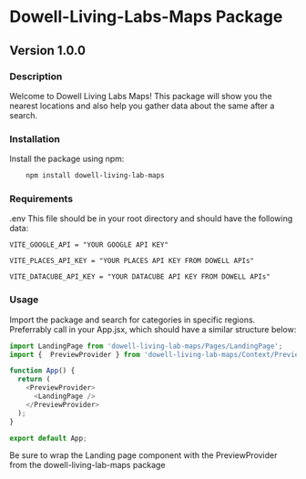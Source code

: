 # Dowell-Living-Labs-Maps Package

## Version 1.0.0

### Description

Welcome to Dowell Living Labs Maps!  This package will show you the nearest locations and also help you gather data about the same after a search.


### Installation 
Install the package using npm:
```bash
    npm install dowell-living-lab-maps
```
### Requirements
.env 
This file should be in your root directory and should have the following data:
```
VITE_GOOGLE_API = "YOUR GOOGLE API KEY"

VITE_PLACES_API_KEY = "YOUR PLACES API KEY FROM DOWELL APIs"

VITE_DATACUBE_API_KEY = "YOUR DATACUBE API KEY FROM DOWELL APIs"
```

### Usage 

Import the package and search for categories in specific regions. Preferrably call in your App.jsx, which should have a similar structure below:


```js
import LandingPage from 'dowell-living-lab-maps/Pages/LandingPage';
import {  PreviewProvider } from 'dowell-living-lab-maps/Context/PreviewContext';

function App() {
  return (
    <PreviewProvider>
      <LandingPage />
    </PreviewProvider>
  );
}

export default App;

```
Be sure to wrap the Landing page component with the PreviewProvider from the dowell-living-lab-maps package
